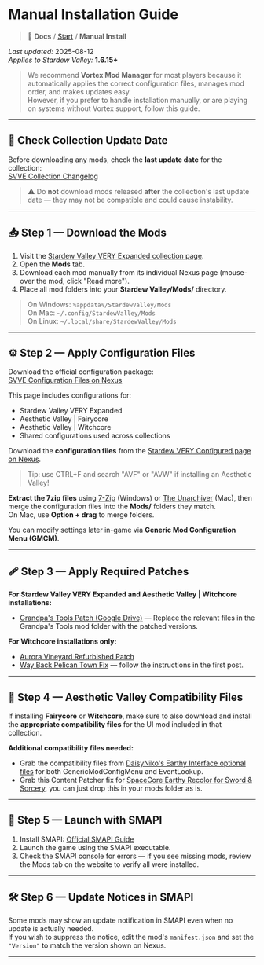 # Manual Installation Guide

> 📂 **Docs** / [Start](/start.md) / **Manual Install**

*Last updated:* 2025-08-12  
*Applies to Stardew Valley:* **1.6.15+**  
> We recommend **Vortex Mod Manager** for most players because it automatically applies the correct configuration files, manages mod order, and makes updates easy.  
> However, if you prefer to handle installation manually, or are playing on systems without Vortex support, follow this guide.

---

## 📅 Check Collection Update Date

Before downloading any mods, check the **last update date** for the collection:  
[SVVE Collection Changelog](https://www.nexusmods.com/games/stardewvalley/collections/tckf0m/revisions/87/changelog)  

> ⚠️ Do **not** download mods released **after** the collection's last update date — they may not be compatible and could cause instability.

---

## 📥 Step 1 — Download the Mods

1. Visit the [Stardew Valley VERY Expanded collection page](https://next.nexusmods.com/stardewvalley/collections/tckf0m).  
2. Open the **Mods** tab.  
3. Download each mod manually from its individual Nexus page (mouse-over the mod, click "Read more").  
4. Place all mod folders into your **Stardew Valley/Mods/** directory.

> On Windows: `%appdata%/StardewValley/Mods`  
> On Mac: `~/.config/StardewValley/Mods`  
> On Linux: `~/.local/share/StardewValley/Mods`

---

## ⚙️ Step 2 — Apply Configuration Files

Download the official configuration package:  
[SVVE Configuration Files on Nexus](https://www.nexusmods.com/stardewvalley/mods/20870)  

This page includes configurations for:
- Stardew Valley VERY Expanded  
- Aesthetic Valley | Fairycore  
- Aesthetic Valley | Witchcore  
- Shared configurations used across collections

Download the **configuration files** from the [Stardew VERY Configured page on Nexus](https://www.nexusmods.com/stardewvalley/mods/20870?tab=files).

> Tip: use CTRL+F and search "AVF" or "AVW" if installing an Aesthetic Valley!

**Extract the 7zip files** using [7-Zip](https://www.7-zip.org/) (Windows) or [The Unarchiver](https://theunarchiver.com/) (Mac), then merge the configuration files into the **Mods/** folders they match.  
On Mac, use **Option + drag** to merge folders.

You can modify settings later in-game via **Generic Mod Configuration Menu (GMCM)**.

---

## 🩹 Step 3 — Apply Required Patches

**For Stardew Valley VERY Expanded and Aesthetic Valley | Witchcore installations:**
- [Grandpa's Tools Patch (Google Drive)](https://drive.google.com/file/d/1F7OcaaxAqz8B8ifIGGSgqWYe9dOMI5wH/view) — Replace the relevant files in the Grandpa's Tools mod folder with the patched versions.

**For Witchcore installations only:**
- [Aurora Vineyard Refurbished Patch](https://drive.google.com/file/d/1ekcuFIlk5gEZry8_Gabh9204065LE22Y/view)  
- [Way Back Pelican Town Fix](https://www.nexusmods.com/stardewvalley/mods/7332?tab=posts) — follow the instructions in the first post.

---

## 🎨 Step 4 — Aesthetic Valley Compatibility Files

If installing **Fairycore** or **Witchcore**, make sure to also download and install the **appropriate compatibility files** for the UI mod included in that collection.

**Additional compatibility files needed:**
- Grab the compatibility files from [DaisyNiko's Earthy Interface optional files](https://www.nexusmods.com/stardewvalley/mods/13658?tab=files) for both GenericModConfigMenu and EventLookup.
- Grab this Content Patcher fix for [SpaceCore Earthy Recolor for Sword & Sorcery](https://github.com/rari/jennajuffuffles-docs/blob/main/spacecore-earthy-recolor-sword-sorcery.zip), you can just drop this in your mods folder as is.

---

## 🧪 Step 5 — Launch with SMAPI

1. Install SMAPI: [Official SMAPI Guide](https://stardewvalleywiki.com/Modding:Installing_SMAPI)  
2. Launch the game using the SMAPI executable.  
3. Check the SMAPI console for errors — if you see missing mods, review the Mods tab on the website to verify all were installed.

---

## 🛠️ Step 6 — Update Notices in SMAPI

Some mods may show an update notification in SMAPI even when no update is actually needed.  
If you wish to suppress the notice, edit the mod's `manifest.json` and set the `"Version"` to match the version shown on Nexus.

---

<!-- ## 📚 Quick Links

- 🌾 [Start Page](/start.md)  
- 🚀 [Installation Guide](/install.md)  
- 🧩 [Manual Installation Guide](/manual-install.md)  
- 🔀 [Combining Collections](/combining.md)  
- 🎮 [Keybinds & Controllers](/keybinds.md)  
- 🛠️ [Troubleshooting](/troubleshooting.md)  
- ❓ [Known Issues & FAQ](/known-issues-and-faq.md)  


-->

